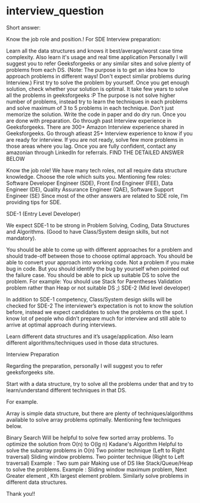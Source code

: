 # interview_question


Short answer:

Know the job role and position.!
For SDE Interview preparation:

Learn all the data structures and knows it best/average/worst case time complexity.
Also learn it's usage and real time application
Personally I will suggest you to refer Geeksforgeeks or any similar sites and solve plenty of problems from each DS. (Note: The purpose is to get an idea how to approach problems in different ways! Don't expect similar problems during Interview.)
First try to solve the problem by yourself. Once you get enough solution, check whether your solution is optimal.
It take few years to solve all the problems in geeksforgeeks :P The purpose is not solve higher number of problems, instead try to learn the techniques in each problems and solve maximum of 3 to 5 problems in each technique.
Don't just memorize the solution. Write the code in paper and do dry run.
Once you are done with preparation. Go through past Interview experience in Geeksforgeeks. There are 300+ Amazon Interview experience shared in Geeksforgeeks. Go through atleast 25+ Interview experience to know if you are ready for interview.
If you are not ready, solve few more problems in those areas where you lag.
Once you are fully confident, contact any amazonian through LinkedIn for referrals.
FIND THE DETAILED ANSWER BELOW

Know the job role!
We have many tech roles, not all require data structure knowledge.
Choose the role which suits you. Mentioning few roles:
Software Developer Engineer (SDE), Front End Engineer (FEE), Data Engineer (DE), Quality Assurance Engineer (QAE), Software Support Engineer (SE)
Since most of the other answers are related to SDE role, I’m providing tips for SDE.

SDE-1 (Entry Level Developer)

We expect SDE-1 to be strong in Problem Solving, Coding, Data Structures and Algorithms. (Good to have Class/System design skills, but not mandatory).

You should be able to come up with different approaches for a problem and should trade-off between those to choose optimal approach.
You should be able to convert your approach into working code. Not a problem if you make bug in code. But you should identify the bug by yourself when pointed out the failure case.
You should be able to pick up suitable DS to solve the problem.
For example: You should use Stack for Parentheses Validation problem rather than Heap or not suitable DS ;)
SDE-2 (Mid level developer)

In addition to SDE-1 competency, Class/System design skills will be checked for SDE-2
The interviewer’s expectation is not to know the solution before, instead we expect candidates to solve the problems on the spot. I know lot of people who didn’t prepare much for interview and still able to arrive at optimal approach during interviews.

Learn different data structures and it’s usage/application. Also learn different algorithms/techniques used in those data structures.

Interview Preparation

Regarding the preparation, personally I will suggest you to refer geeksforgeeks site.

Start with a data structure, try to solve all the problems under that and try to learn/understand different techniques in that DS.

For example.

Array is simple data structure, but there are plenty of techniques/algorithms available to solve array problems optimally. Mentioning few techniques below.

Binary Search
Will be helpful to solve few sorted array problems. To optimize the solution from O(n) to O(lg n)
Kadane's Algorithm
Helpful to solve the subarray problems in O(n)
Two pointer technique (Left to Right traversal)
Sliding window problems.
Two pointer technique (Right to Left traversal)
Example : Two sum pair
Making use of DS like Stack/Queue/Heap to solve the problems.
Example : Sliding window maximum problem, Next Greater element , Kth largest element problem.
Similarly solve problems in different data structures.

Thank you!!
